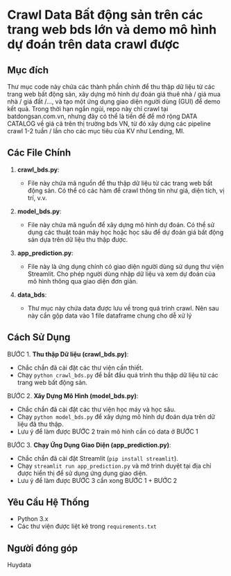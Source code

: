 # Crawl Data Bất động sản trên các trang web bds lớn và demo mô hình dự đoán trên data crawl được

## Mục đích
Thư mục code này chứa các thành phần chính để thu thập dữ liệu từ các trang web bất động sản, xây dựng mô hình dự đoán giá thuê nhà / giá mua nhà / giá đất /..., và tạo một ứng dụng giao diện người dùng (GUI) để demo kết quả.
Trong thời hạn ngắn ngủi, repo này chỉ crawl tại batdongsan.com.vn, nhưng đây có thể là tiền để để mở rộng DATA CATALOG về giá cả trên thị trường bds VN, từ đó xây dựng các pipeline crawl 1-2 tuần / lần cho các mục tiêu của KV như Lending, MI.

## Các File Chính

1. **crawl_bds.py**: 
   - File này chứa mã nguồn để thu thập dữ liệu từ các trang web bất động sản. Có thể có các hàm để crawl thông tin như giá, diện tích, vị trí, v.v.

2. **model_bds.py**:
   - File này chứa mã nguồn để xây dựng mô hình dự đoán. Có thể sử dụng các thuật toán máy học hoặc học sâu để dự đoán giá bất động sản dựa trên dữ liệu thu thập được.

3. **app_prediction.py**:
   - File này là ứng dụng chính có giao diện người dùng sử dụng thư viện Streamlit. Cho phép người dùng nhập dữ liệu và xem dự đoán của mô hình thông qua giao diện đơn giản.

4. **data_bds**:
   - Thư mục này chứa data được lưu về trong quá trình crawl. Nên sau này cần gộp data vào 1 file dataframe chung cho dễ xử lý


## Cách Sử Dụng

BƯỚC 1. **Thu thập Dữ liệu (crawl_bds.py)**:
   - Chắc chắn đã cài đặt các thư viện cần thiết.
   - Chạy `python crawl_bds.py` để bắt đầu quá trình thu thập dữ liệu từ các trang web bất động sản.

BƯỚC 2. **Xây Dựng Mô Hình (model_bds.py)**:
   - Chắc chắn đã cài đặt các thư viện học máy và học sâu.
   - Chạy `python model_bds.py` để xây dựng mô hình dự đoán dựa trên dữ liệu đã thu thập.
   - Lưu ý để làm được BƯỚC 2 train mô hình cần có data ở BƯỚC 1

BƯỚC 3. **Chạy Ứng Dụng Giao Diện (app_prediction.py)**:
   - Chắc chắn đã cài đặt Streamlit (`pip install streamlit`).
   - Chạy `streamlit run app_prediction.py` và mở trình duyệt tại địa chỉ được hiển thị để sử dụng ứng dụng giao diện.
   - Lưu ý để làm được BƯỚC 3 cần xong BƯỚC 1 + BƯỚC 2

## Yêu Cầu Hệ Thống
- Python 3.x
- Các thư viện được liệt kê trong `requirements.txt`

## Người đóng góp
Huydata
